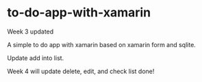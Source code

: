 # to-do-app-with-xamarin

Week 3 updated

A simple to do app with xamarin based on xamarin form and sqlite. 

Update add into list. 

Week 4 will update delete, edit, and check list done!

